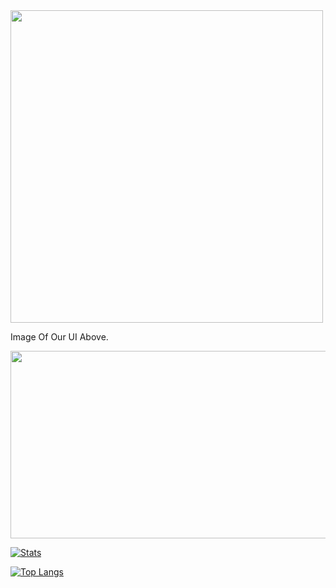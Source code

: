 <div id="header" align="left">
  <img src="https://media.discordapp.net/attachments/1090424648660942999/1090432348723622038/image.png?width=577&height=391" width="500"/>
</div>

Image Of Our UI Above.

<div align="center">
  <img src="https://media.giphy.com/media/dWesBcTLavkZuG35MI/giphy.gif" width="600" height="300"/>
</div>

[![Stats](https://github-readme-stats.vercel.app/api?username=VenusTheUI&show_icons=true&count_private=true&theme=github_dark)]()
  
[![Top Langs](https://github-readme-stats.vercel.app/api/top-langs/?username=VenusTheUI&hide=css&layout=compact&theme=github_dark)]()
